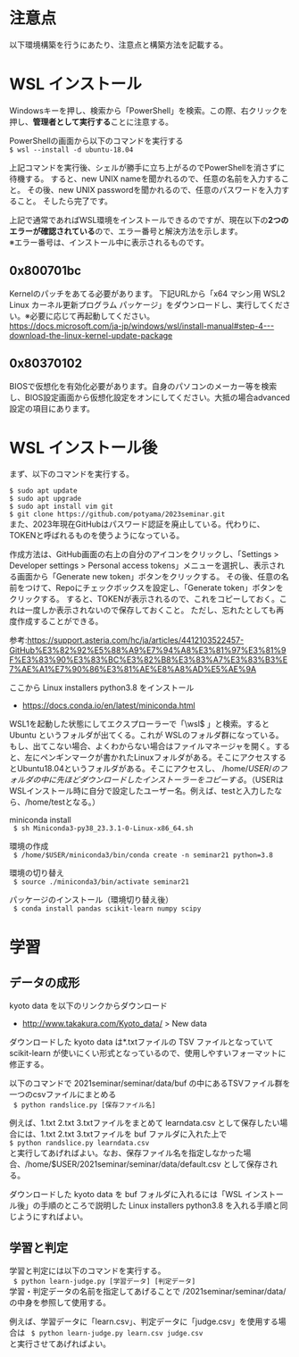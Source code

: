 # 注意点

以下環境構築を行うにあたり、注意点と構築方法を記載する。

# WSL インストール

Windowsキーを押し、検索から「PowerShell」を検索。この際、右クリックを押し、**管理者として実行する**ことに注意する。  

PowerShellの画面から以下のコマンドを実行する  
```$ wsl --install -d ubuntu-18.04```

上記コマンドを実行後、シェルが勝手に立ち上がるのでPowerShellを消さずに待機する。
すると、new UNIX nameを聞かれるので、任意の名前を入力すること。
その後、new UNIX passwordを聞かれるので、任意のパスワードを入力すること。
そしたら完了です。


上記で通常であればWSL環境をインストールできるのですが、現在以下の**2つのエラーが確認されている**ので、エラー番号と解決方法を示します。  
※エラー番号は、インストール中に表示されるものです。
## 0x800701bc

Kernelのパッチをあてる必要があります。
下記URLから「x64 マシン用 WSL2 Linux カーネル更新プログラム パッケージ」をダウンロードし、実行してください。※必要に応じて再起動してください。  
https://docs.microsoft.com/ja-jp/windows/wsl/install-manual#step-4---download-the-linux-kernel-update-package

## 0x80370102

BIOSで仮想化を有効化必要があります。自身のパソコンのメーカー等を検索し、BIOS設定画面から仮想化設定をオンにしてください。大抵の場合advanced設定の項目にあります。

# WSL インストール後

まず、以下のコマンドを実行する。  

```$ sudo apt update```  
```$ sudo apt upgrade```  
```$ sudo apt install vim git```  
```$ git clone https://github.com/potyama/2023seminar.git```  
また、2023年現在GitHubはパスワード認証を廃止している。代わりに、TOKENと呼ばれるものを使うようになっている。

作成方法は、GitHub画面の右上の自分のアイコンをクリックし、「Settings > Developer settings > Personal access tokens」メニューを選択し、表示される画面から「Generate new token」ボタンをクリックする。
その後、任意の名前をつけて、Repoにチェックボックスを設定し、「Generate token」ボタンをクリックする。
すると、TOKENが表示されるので、これをコピーしておく。これは一度しか表示されないので保存しておくこと。
ただし、忘れたとしても再度作成することができる。

参考:https://support.asteria.com/hc/ja/articles/4412103522457-GitHub%E3%82%92%E5%88%A9%E7%94%A8%E3%81%97%E3%81%9F%E3%83%90%E3%83%BC%E3%82%B8%E3%83%A7%E3%83%B3%E7%AE%A1%E7%90%86%E3%81%AE%E8%A8%AD%E5%AE%9A

ここから Linux installers python3.8 をインストール  
- https://docs.conda.io/en/latest/miniconda.html  


WSL1を起動した状態にしてエクスプローラーで「\\wsl$ 」と検索。すると Ubuntu というフォルダが出てくる。これが WSLのフォルダ群になっている。
もし、出てこない場合、よくわからない場合はファイルマネージャを開く。すると、左にペンギンマークが書かれたLinuxフォルダがある。そこにアクセスするとUbuntu18.04というフォルダがある。そこにアクセスし、 /home/$USER/ のフォルダの中に先ほどダウンロードしたインストーラーをコピーする。（$USERはWSLインストール時に自分で設定したユーザー名。例えば、testと入力したなら、/home/testとなる。）
  
miniconda install  
```  $ sh Miniconda3-py38_23.3.1-0-Linux-x86_64.sh  ```
  
環境の作成  
```  $ /home/$USER/miniconda3/bin/conda create -n seminar21 python=3.8  ```
 
環境の切り替え  
```  $ source ./miniconda3/bin/activate seminar21  ```

パッケージのインストール（環境切り替え後）  
```  $ conda install pandas scikit-learn numpy scipy ```


# 学習

## データの成形

kyoto data を以下のリンクからダウンロード  
- http://www.takakura.com/Kyoto_data/ > New data

ダウンロードした kyoto data は*.txtファイルの TSV ファイルとなっていて scikit-learn が使いにくい形式となっているので、使用しやすいフォーマットに修正する。  

以下のコマンドで 2021seminar/seminar/data/buf の中にあるTSVファイル群を一つのcsvファイルにまとめる  
``` $ python randslice.py [保存ファイル名]```

例えば、1.txt 2.txt 3.txtファイルをまとめて learndata.csv として保存したい場合には、1.txt 2.txt 3.txtファイルを buf ファルダに入れた上で  
``` $ python randslice.py learndata.csv ```  
と実行してあげればよい。なお、保存ファイル名を指定しなかった場合、/home/$USER/2021seminar/seminar/data/default.csv として保存される。  

ダウンロードした kyoto data を buf フォルダに入れるには「WSL インストール後」の手順のところで説明した Linux installers python3.8 を入れる手順と同じようにすればよい。

## 学習と判定

学習と判定には以下のコマンドを実行する。  
``` $ python learn-judge.py [学習データ] [判定データ]```    
学習・判定データの名前を指定してあげることで /2021seminar/seminar/data/ の中身を参照して使用する。

例えば、学習データに「learn.csv」、判定データに「judge.csv」を使用する場合は
``` $ python learn-judge.py learn.csv judge.csv```  
と実行させてあげればよい。
